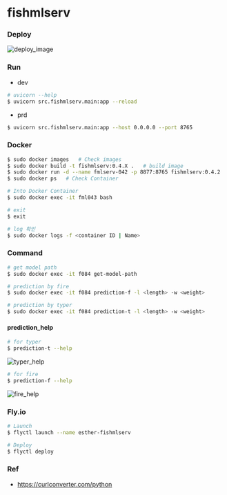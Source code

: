 # fishmlserv

### Deploy
![deploy_image](https://github.com/user-attachments/assets/ea46447a-0c40-42fa-843d-519b9ca2b013)

### Run
- dev
```bash
# uvicorn --help
$ uvicorn src.fishmlserv.main:app --reload
```

- prd
```bash
$ uvicorn src.fishmlserv.main:app --host 0.0.0.0 --port 8765 
```

### Docker
```bash
$ sudo docker images   # Check images
$ sudo docker build -t fishmlserv:0.4.X .   # build image
$ sudo docker run -d --name fmlserv-042 -p 8877:8765 fishmlserv:0.4.2  # Run Docker
$ sudo docker ps   # Check Container

# Into Docker Container
$ sudo docker exec -it fml043 bash

# exit
$ exit

# log 확인
$ sudo docker logs -f <container ID | Name>
```

### Command
```bash
# get model path
$ sudo docker exec -it f084 get-model-path

# prediction by fire
$ sudo docker exec -it f084 prediction-f -l <length> -w <weight>

# prediction by typer
$ sudo docker exec -it f084 prediction-t -l <length> -w <weight>
```

#### prediction_help
```bash
# for typer
$ prediction-t --help
```
![typer_help](https://github.com/user-attachments/assets/f7e703cb-ba50-43ac-9fff-0d4a71db8354)


```bash
# for fire
$ prediction-f --help
```
![fire_help](https://github.com/user-attachments/assets/d149e90c-810a-4678-847f-4c65e718e3a8)



### Fly.io
```bash
# Launch
$ flyctl launch --name esther-fishmlserv

# Deploy
$ flyctl deploy
```

### Ref
- https://curlconverter.com/python
